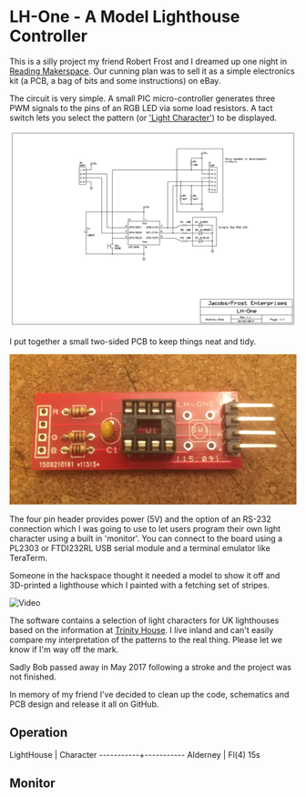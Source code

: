 # LH-One - A Model Lighthouse Controller

This is a silly project my friend Robert Frost and I dreamed up one night in [Reading Makerspace](http://www.rlab.org.uk). Our cunning plan was to sell it as a simple electronics kit (a PCB, a bag of bits and some instructions) on eBay.

The circuit is very simple. A small PIC micro-controller generates three PWM signals to the pins of an RGB LED via some load resistors. A tact switch lets you select the pattern (or ['Light Character'](https://en.wikipedia.org/wiki/Light_characteristic)) to be displayed.

![Schematic](schematics/LH-ONE.png)

I put together a small two-sided PCB to keep things neat and tidy.

![Partially Populated PCB](images/lh-one.png)

The four pin header provides power (5V) and the option of an RS-232 connection which I was going to use to let users program their own light character using a built in 'monitor'. You can connect to the board using a PL2303 or FTDI232RL USB serial module and a terminal emulator like TeraTerm. 

Someone in the hackspace thought it needed a model to show it off and 3D-printed a lighthouse which I painted with a fetching set of stripes.

![Video](video/video.gif)

The software contains a selection of light characters for UK lighthouses based on the information at [Trinity House](https://www.trinityhouse.co.uk/lighthouses-and-lightvessels?type=lighthouse#filters). I live inland and can't easily compare my interpretation of the patterns to the real thing. Please let we know if I'm way off the mark.

Sadly Bob passed away in May 2017 following a stroke and the project was not finished.

In memory of my friend I've decided to clean up the code, schematics and PCB design and release it all on GitHub. 

## Operation

LightHouse | Character
-----------+-----------
Alderney | Fl(4) 15s


## Monitor



